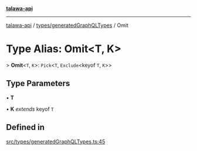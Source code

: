 [**talawa-api**](../../../README.md)

***

[talawa-api](../../../modules.md) / [types/generatedGraphQLTypes](../README.md) / Omit

# Type Alias: Omit\<T, K\>

\> **Omit**\<`T`, `K`\>: `Pick`\<`T`, `Exclude`\<keyof `T`, `K`\>\>

## Type Parameters

• **T**

• **K** *extends* keyof `T`

## Defined in

[src/types/generatedGraphQLTypes.ts:45](https://github.com/PalisadoesFoundation/talawa-api/blob/4b5c74fd36bcfc2e36f3a06b67d517e865c188be/src/types/generatedGraphQLTypes.ts#L45)
